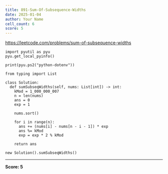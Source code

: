 ```yaml
---
title: 891-Sum-Of-Subsequence-Widths
date: 2025-01-04
author: Your Name
cell_count: 6
score: 5
---
```


https://leetcode.com/problems/sum-of-subsequence-widths


```
import pyutil as pyu
pyu.get_local_pyinfo()
```


```
print(pyu.ps2("python-dotenv"))
```


```
from typing import List
```


```
class Solution:
  def sumSubseqWidths(self, nums: List[int]) -> int:
    kMod = 1_000_000_007
    n = len(nums)
    ans = 0
    exp = 1

    nums.sort()

    for i in range(n):
      ans += (nums[i] - nums[n - i - 1]) * exp
      ans %= kMod
      exp = exp * 2 % kMod

    return ans
```


```
new Solution().sumSubseqWidths()
```


---
**Score: 5**